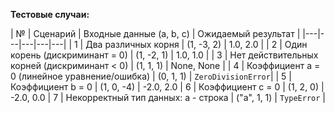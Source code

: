 **Тестовые случаи:**

| № | Сценарий | Входные данные (a, b, c) | Ожидаемый результат |
|---|---|---|---|---|
| 1 | Два различных корня | (1, -3, 2) | 1.0, 2.0 |
| 2 | Один корень (дискриминант = 0) | (1, -2, 1) | 1.0, 1.0 |
| 3 | Нет действительных корней (дискриминант < 0) | (1, 1, 1) | None, None |
| 4 | Коэффициент a = 0 (линейное уравнение/ошибка) | (0, 1, 1) | `ZeroDivisionError`|
| 5 | Коэффициент b = 0 | (1, 0, -4) | -2.0, 2.0 
| 6 | Коэффициент c = 0 | (1, 2, 0) | -2.0, 0.0
| 7 | Некорректный тип данных: a - строка | ("a", 1, 1) | `TypeError` |
